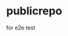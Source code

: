 # publicrepo
for e2e test
































































































































































































































































































































































































































































































































































































































































































































































































































































































































































































































































































































































































































































































































































































































































































































































































































































































































































































































































































































































































































































































































































































